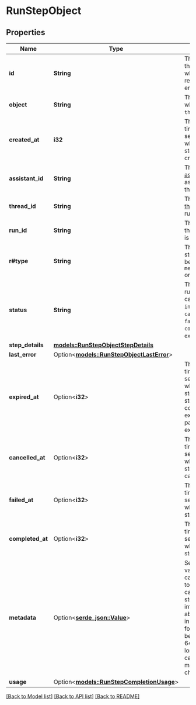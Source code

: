 # RunStepObject

## Properties

Name | Type | Description | Notes
------------ | ------------- | ------------- | -------------
**id** | **String** | The identifier of the run step, which can be referenced in API endpoints. | 
**object** | **String** | The object type, which is always `thread.run.step`. | 
**created_at** | **i32** | The Unix timestamp (in seconds) for when the run step was created. | 
**assistant_id** | **String** | The ID of the [assistant](/docs/api-reference/assistants) associated with the run step. | 
**thread_id** | **String** | The ID of the [thread](/docs/api-reference/threads) that was run. | 
**run_id** | **String** | The ID of the [run](/docs/api-reference/runs) that this run step is a part of. | 
**r#type** | **String** | The type of run step, which can be either `message_creation` or `tool_calls`. | 
**status** | **String** | The status of the run step, which can be either `in_progress`, `cancelled`, `failed`, `completed`, or `expired`. | 
**step_details** | [**models::RunStepObjectStepDetails**](RunStepObject_step_details.md) |  | 
**last_error** | Option<[**models::RunStepObjectLastError**](RunStepObject_last_error.md)> |  | 
**expired_at** | Option<**i32**> | The Unix timestamp (in seconds) for when the run step expired. A step is considered expired if the parent run is expired. | 
**cancelled_at** | Option<**i32**> | The Unix timestamp (in seconds) for when the run step was cancelled. | 
**failed_at** | Option<**i32**> | The Unix timestamp (in seconds) for when the run step failed. | 
**completed_at** | Option<**i32**> | The Unix timestamp (in seconds) for when the run step completed. | 
**metadata** | Option<[**serde_json::Value**](.md)> | Set of 16 key-value pairs that can be attached to an object. This can be useful for storing additional information about the object in a structured format. Keys can be a maximum of 64 characters long and values can be a maximum of 512 characters long.  | 
**usage** | Option<[**models::RunStepCompletionUsage**](RunStepCompletionUsage.md)> |  | 

[[Back to Model list]](../README.md#documentation-for-models) [[Back to API list]](../README.md#documentation-for-api-endpoints) [[Back to README]](../README.md)


